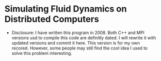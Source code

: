 # Simulating Fluid Dynamics on Distributed Computers


* Disclosure: I have written this program in 2008. Both C++ and MPI versions usd to compile this code are definitly dated. I will rewrite it with updated versions and commit it here. This version is for my own recored. However, some people may still find  the cool idea I used to solve this problem interesting. 
